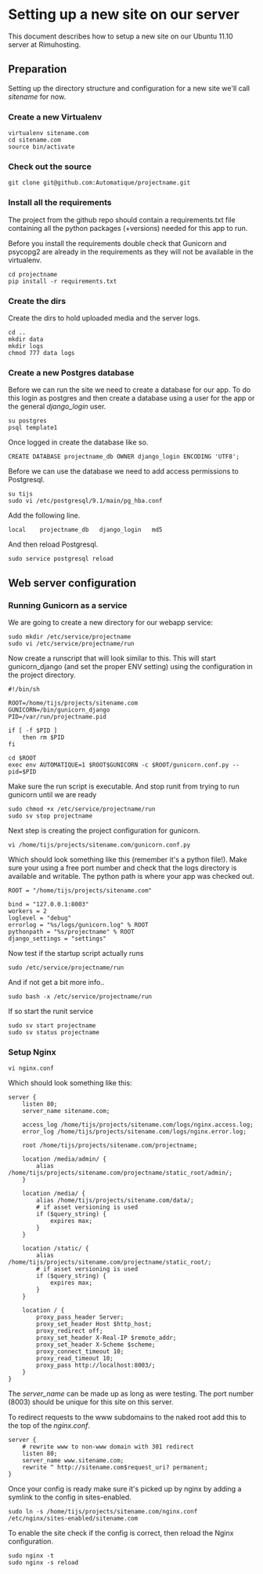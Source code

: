 # Setting up a new site on our server

This document describes how to setup a new site on our Ubuntu 11.10 server at Rimuhosting.

## Preparation

Setting up the directory structure and configuration for a new site we'll call _sitename_ for now.

### Create a new Virtualenv

    virtualenv sitename.com
    cd sitename.com
    source bin/activate

### Check out the source

    git clone git@github.com:Automatique/projectname.git
    
### Install all the requirements

The project from the github repo should contain a requirements.txt file containing all the python packages (+versions) needed for this app to run.

Before you install the requirements double check that Gunicorn and psycopg2 are already in the requirements as they will not be available in the virtualenv.

    cd projectname
    pip install -r requirements.txt

### Create the dirs

Create the dirs to hold uploaded media and the server logs.

    cd ..
    mkdir data
    mkdir logs
    chmod 777 data logs
    
### Create a new Postgres database

Before we can run the site we need to create a database for our app. To do this login as postgres and then create a database using a user for the app or the general _django_login_ user.

    su postgres
    psql template1
    
Once logged in create the database like so.

    CREATE DATABASE projectname_db OWNER django_login ENCODING 'UTF8';

Before we can use the database we need to add access permissions to Postgresql.

    su tijs
    sudo vi /etc/postgresql/9.1/main/pg_hba.conf

Add the following line.

    local    projectname_db   django_login   md5

And then reload Postgresql.

    sudo service postgresql reload
    
## Web server configuration

### Running Gunicorn as a service

We are going to create a new directory for our webapp service:

    sudo mkdir /etc/service/projectname
    sudo vi /etc/service/projectname/run

Now create a runscript that will look similar to this. This will start gunicorn_django (and set the proper ENV setting) using the configuration in the project directory.

    #!/bin/sh

    ROOT=/home/tijs/projects/sitename.com
    GUNICORN=/bin/gunicorn_django
    PID=/var/run/projectname.pid

    if [ -f $PID ]
        then rm $PID
    fi

    cd $ROOT
    exec env AUTOMATIQUE=1 $ROOT$GUNICORN -c $ROOT/gunicorn.conf.py --pid=$PID

Make sure the run script is executable. And stop runit from trying to run gunicorn until we are ready

    sudo chmod +x /etc/service/projectname/run
    sudo sv stop projectname

Next step is creating the project configuration for gunicorn.

    vi /home/tijs/projects/sitename.com/gunicorn.conf.py
    
Which should look something like this (remember it's a python file!). Make sure your using a free port number and check that the logs directory is available and writable. The python path is where your app was checked out.

    ROOT = "/home/tijs/projects/sitename.com"

    bind = "127.0.0.1:8003"
    workers = 2
    loglevel = "debug"
    errorlog = "%s/logs/gunicorn.log" % ROOT
    pythonpath = "%s/projectname" % ROOT
    django_settings = "settings"
    
Now test if the startup script actually runs

    sudo /etc/service/projectname/run
    
And if not get a bit more info..

    sudo bash -x /etc/service/projectname/run
    
If so start the runit service

    sudo sv start projectname
    sudo sv status projectname
    

### Setup Nginx

    vi nginx.conf
    
Which should look something like this:

    server {
        listen 80;
        server_name sitename.com;
    
        access_log /home/tijs/projects/sitename.com/logs/nginx.access.log;
        error_log /home/tijs/projects/sitename.com/logs/nginx.error.log;
    
        root /home/tijs/projects/sitename.com/projectname;
    
        location /media/admin/ {
            alias /home/tijs/projects/sitename.com/projectname/static_root/admin/;
        }
    
        location /media/ {
            alias /home/tijs/projects/sitename.com/data/;
            # if asset versioning is used
            if ($query_string) {
                expires max;
            }
        }
    
        location /static/ {
            alias /home/tijs/projects/sitename.com/projectname/static_root/;
            # if asset versioning is used
            if ($query_string) {
                expires max;
            }
        }
    
        location / {
            proxy_pass_header Server;
            proxy_set_header Host $http_host;
            proxy_redirect off;
            proxy_set_header X-Real-IP $remote_addr;
            proxy_set_header X-Scheme $scheme;
            proxy_connect_timeout 10;
            proxy_read_timeout 10;
            proxy_pass http://localhost:8003/;
        }
    }

The _server_name_ can be made up as long as were testing. The port number (8003) should be unique for this site on this server.

To redirect requests to the www subdomains to the naked root add this to the top of the _nginx.conf_.

    server {
        # rewrite www to non-www domain with 301 redirect
        listen 80;
        server_name www.sitename.com;
        rewrite ^ http://sitename.com$request_uri? permanent;
    }
    
Once your config is ready make sure it's picked up by nginx by adding a symlink to the config in sites-enabled.

    sudo ln -s /home/tijs/projects/sitename.com/nginx.conf /etc/nginx/sites-enabled/sitename.com
    
To enable the site check if the config is correct, then reload the Nginx configuration.

    sudo nginx -t
    sudo nginx -s reload
